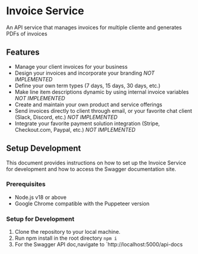 # Invoice Service

An API service that manages invoices for multiple cliente and generates PDFs of invoices

## Features 

* Manage your client invoices for your business
* Design your invoices and incorporate your branding *NOT IMPLEMENTED*
* Define your own term types (7 days, 15 days, 30 days, etc.)
* Make line item descriptions dynamic by using internal invoice variables *NOT IMPLEMENTED*
* Create and maintain your own product and service offerings
* Send invoices directly to client through email, or your favorite chat client (Slack, Discord, etc.) *NOT IMPLEMENTED*
* Integrate your favorite payment solution integration (Stripe, Checkout.com, Paypal, etc.) *NOT IMPLEMENTED*

## Setup Development
This document provides instructions on how to set up the Invoice Service for development and how to access the Swagger documentation site.

### Prerequisites

- Node.js v18 or above
- Google Chrome compatible with the Puppeteer version

### Setup for Development

1. Clone the repository to your local machine.
2. Run npm install in the root directory `npm i`
3. For the Swagger API doc,navigate to `http://localhost:5000/api-docs
